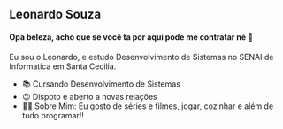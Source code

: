 ## Leonardo Souza 

#### Opa beleza, acho que se você ta por aqui pode me contratar né 👋

Eu sou o Leonardo, e estudo Desenvolvimento de Sistemas no SENAI de Informatica em Santa Cecilia.

* 📚 Cursando Desenvolvimento de Sistemas
* 😉 Dispoto e aberto a novas relações
* 🙋‍♂️ Sobre Mim: Eu gosto de séries e filmes, jogar, cozinhar e além de tudo programar!!

